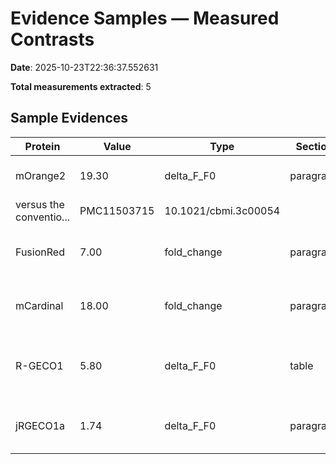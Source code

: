 # Evidence Samples — Measured Contrasts

**Date**: 2025-10-23T22:36:37.552631

**Total measurements extracted**: 5

## Sample Evidences

| Protein | Value | Type | Section | Context Snippet | PMC | DOI |
|---------|-------|------|---------|----------------|-----|-----|
| mOrange2 | 19.30 | delta_F_F0 | paragraph | arable fluorescence responses were observed in the SVI mode
versus the conventio... | PMC11503715 | 10.1021/cbmi.3c00054 |
| FusionRed | 7.00 | fold_change | paragraph | tification of an improved, but still dim, variant, FR-GECO0.2, with λex = 586 nm... | PMC11977202 | 10.1038/s41467-025-58485-z |
| mCardinal | 18.00 | fold_change | paragraph | . From this library, we isolated a variant with λex = 596 nm and λem = 646 nm. I... | PMC11977202 | 10.1038/s41467-025-58485-z |
| R-GECO1 | 5.80 | delta_F_F0 | table | FR-GECO1cmKelly2*Excitation maxima λex (nm)596596598Emission maxima λem (nm)6426... | PMC11977202 | 10.1038/s41467-025-58485-z |
| jRGECO1a | 1.74 | delta_F_F0 | paragraph | rization of non-targeted indicators in neurons, SomaFRCaMPi exhibited the highes... | PMC12040222 | 10.1371/journal.pbio.3003048 |

